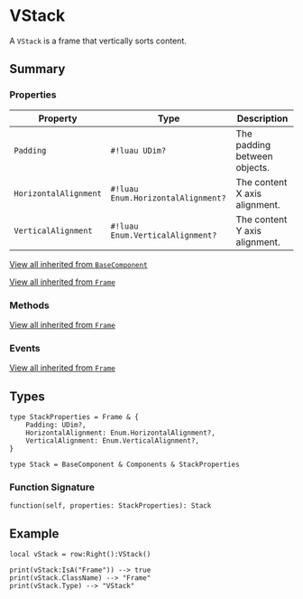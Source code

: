 # VStack

A `VStack` is a frame that vertically sorts content.

## Summary

### Properties

| Property       | Type       | Description |
|----------------|------------|-------------|
| `Padding` | `#!luau UDim?` | The padding between objects. |
| `HorizontalAlignment` | `#!luau Enum.HorizontalAlignment?` | The content X axis alignment. |
| `VerticalAlignment` | `#!luau Enum.VerticalAlignment?` | The content Y axis alignment. |

[View all inherited from `BaseComponent`](./index.md/#properties)

[View all inherited from `Frame`](https://create.roblox.com/docs/reference/engine/classes/Frame#summary-properties)

### Methods

[View all inherited from `Frame`](https://create.roblox.com/docs/reference/engine/classes/Frame#summary-methods)

### Events

[View all inherited from `Frame`](https://create.roblox.com/docs/reference/engine/classes/Frame#summary-events)

## Types

```luau
type StackProperties = Frame & {
    Padding: UDim?,
    HorizontalAlignment: Enum.HorizontalAlignment?,
    VerticalAlignment: Enum.VerticalAlignment?,
}

type Stack = BaseComponent & Components & StackProperties
```

### Function Signature

```luau
function(self, properties: StackProperties): Stack
```

## Example

```luau
local vStack = row:Right():VStack()

print(vStack:IsA("Frame")) --> true
print(vStack.ClassName) --> "Frame"
print(vStack.Type) --> "VStack"
```
